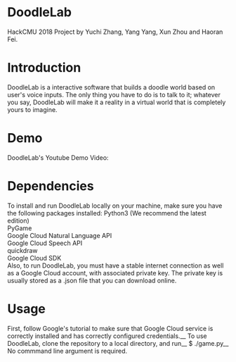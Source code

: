 # DoodleLab
HackCMU 2018 Project by Yuchi Zhang, Yang Yang, Xun Zhou and Haoran Fei.
# Introduction
DoodleLab is a interactive software that builds a doodle world based on user's voice inputs. The only thing you have to do is to talk to it; whatever you say, DoodleLab will make it a reality in a virtual world that is completely yours to imagine.
# Demo
DoodleLab's Youtube Demo Video: 
# Dependencies
To install and run DoodleLab locally on your machine, make sure you have the following packages installed:
Python3 (We recommend the latest edition)  
PyGame  
Google Cloud Natural Language API  
Google Cloud Speech API  
quickdraw  
Google Cloud SDK  
Also, to run DoodleLab, you must have a stable internet connection as well as a Google Cloud account, with associated private key. The private key is usually stored as a .json file that you can download online. 
# Usage
First, follow Google's tutorial to make sure that Google Cloud service is correctly installed and has correctly configured credentials.__
To use DoodleLab, clone the repository to a local directory, and run__
$ ./game.py__
No commmand line argument is required.
